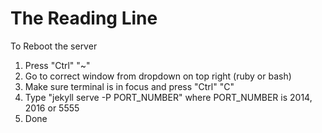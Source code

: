 # The Reading Line

To Reboot the server

1. Press "Ctrl" "~"
2. Go to correct window from dropdown on top right (ruby or bash)
3. Make sure terminal is in focus and press "Ctrl" "C"
4. Type "jekyll serve -P PORT_NUMBER" where PORT_NUMBER is 2014, 2016 or 5555
5. Done
